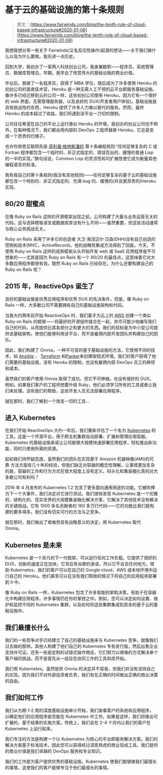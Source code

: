 # 基于云的基础设施的第十条规则

> 原文：[https://www.fairwinds.com/blog/the-tenth-rule-of-cloud-based-infrastructure#2020-01-06](https://www.fairwinds.com/blog/the-tenth-rule-of-cloud-based-infrastructure#2020-01-06)

 我想我想分享一些关于 Fairwinds(又名反应性操作)起源的想法——关于我们做什么以及为什么要做。我先讲一点历史。

回到大学，我创办了一家两人科技创业公司，我身兼数职——程序员、系统管理员、数据库管理员。早期，我学会了欣赏伟大的基础设施的商业价值。

毕业后，我做了一名程序员，获得了 MBA 学位，随后成为了许多使用 Heroku 的初创公司的首席技术官，Heroku 是一种无需人工干预的云平台即服务基础设施。像许多已经迁移到云的公司一样，这些初创公司使用 Heroku，因为它有一个很好的 web 界面，无需管理服务器，以及良好的 DUX(开发者用户体验)。基础设施是具有挑战性的东西，Heroku 提供了许多人力难以替代的服务。然而，最终 Heroku 的成本超过了收益，我们将遇到该平台一刀切的限制。

公司往往希望在自己的平台上运行类似 Heroku 的环境，我创办的创业公司也不例外。在每种情况下，我们都会用内部的 DevOps 工程师替换 Heroku。它总是变成一个昂贵的烂摊子。

也许你熟悉互联网先驱  [菲利普·格林斯潘的](https://twitter.com/PhilipGreenspun) 第十条编程规则:“任何足够复杂的 C 或 Fortran 程序都包含一个临时的、非正式指定的、错误百出的、缓慢的普通 Lisp 的一半的实现。”换句话说，Common Lisp 的灵活性和可扩展性使它成为衡量其他编程语言的标准。

我有我自己的第十条规则(我没有其他规则)——任何足够复杂的基于云的基础设施都包含一个特别的、非正式指定的、充满 bug 的、缓慢的(并且更昂贵的)Heroku 实现。

## 80/20 甜蜜点

在像  Ruby on Rails 这样的开源框架出现之前，公司构建了大量与业务运营无关的代码。这与选择模板语言或数据库库没有什么不同——虽然重要，但这些活动通常与核心业务挑战无关。

Ruby on Rails 采用了许多它的创造者  大卫·海涅迈尔·汉森(DHH)没有自己创造的惯例和技术(MVC，ActiveRecord)。他的战略性集成方法得到了回报，今天，不使用 Ruby on Rails 这样的成熟框架从头开始开发 web 或 SaaS 应用程序是不可想象的——尤其是因为 Ruby on Rails 有一个 80/20 的最佳点，这意味着它对大多数应用程序都很有效。既然 Ruby on Rails 已经存在，为什么还要构建自己的 Ruby on Rails 呢？

## 2015 年，ReactiveOps 诞生了

良好的基础设施是优秀应用程序和优秀 DUX 的先决条件，但是，像 Ruby on Rails 一样，大多数公司不需要拥有自己的基础设施架构和代码。

当我大约两年前开始 ReactiveOps 时，我们着手为云上的  [AWS](https://aws.amazon.com/) 创建一个类似 Ruby on Rails 的框架——将最好的开源组件缝合在一起，并尽可能少地编写我们自己的代码，从而提供比其各部分之和更大的东西。我们的目标是为中小型公司提供该基础架构，使他们能够利用该平台，而不是雇佣内部开发团队并构建自己的团队。

因此，我们构建了 Omnia，一种不可变的基于基础设施的方法，它使用不同的技术，如  [Ansible](https://www.ansible.com/) 、  [Terraform](https://www.terraform.io/) 和[Packer](https://www.packer.io/)来创建按钮式环境。我们的客户获得了他们需要的基础设施，没有 Heroku 的限制，也没有雇佣内部 DevOps 员工的麻烦和成本。

虽然我们的客户使用 Omnia 取得了成功，但它不可伸缩，也没有很好的 DUX。例如，如果我们客户的工程师想要升级 Ruby，他们必须学习所有的工具或者让我们来处理。没有我们的帮助，这些开发人员无法部署应用程序。

就在那时，我们了解到一个改变一切的工具…

## 进入 Kubernetes

在我们开始 ReactiveOps 大约一年后，我们重新评估了一个名为  [Kubernetes](https://github.com/kubernetes) 的工具，这是一个开源平台，用于跨主机集群自动部署、扩展和管理应用容器。Kubernetes 的基础设施承诺让公司能够大规模快速部署应用程序，轻松推出新功能，同时只使用所需的资源。

起初我们持怀疑态度。虽然我们的团队在实现基于 Amazon 机器映像(AMI)的可靠  方法方面有几十年的经验，但我们缺乏对容器的概念性理解。让事情更加复杂的是，容器的工作和行为方式在很大程度上没有定义。码头化和集装箱化真的对大多数公司有利吗？

2016 年 4 月发布的 Kubernetes 1.2 包含了更多面向通用用途的功能。它被吹捧为下一个大事件，我们决定对它进行测试。我们很快发现 Kubernetes 是一个优雅的、结构化的、现实世界的大规模集装箱化解决方案，它解决了其他技术没有解决的关键挑战。它有 1000 多名贡献者的 160 多万行代码——它的功能比我们能构建的要多得多。我们没有切实可行的方法与之竞争。

就在那时，我们做出了艰难但具有战略意义的决定，用 Kubernetes 取代 Omnia。

## Kubernetes 是未来

Kubernetes 是一个非凡的下一代框架，可以运行任何工作负载。它提供了很好的 DUX，创新的速度正在加快，它背后有谷歌的承诺，所以它不会去任何地方。借助 Kubernetes，我们的客户可以在自己的  Google cloud、AWS 或本地环境中运行自己的 Heroku。他们甚至可以在没有我们帮助的情况下将自己的应用程序部署到 it 中。

像 Ruby on Rails 一样，Kubernetes 包含了许多智能的架构决策，有助于在容器化中构建应用程序。许多事情仍在你的掌控之中。例如，您可以决定如何设置、维护和监控不同的 Kubernetes 集群，以及如何将这些集群集成到其余的基于云的基础设施中。

## 我们最擅长什么

我们的一些竞争对手已经建立了自己的基础设施来与 Kubernetes 竞争，就像我们过去做的那样。其他人构建了他们自己的 Kubernetes 专有发行版，然后出售企业支持许可证。还有一些是定制的试错式操作商店，它们努力以艰难的方式解决单个客户端的挑战，而不是首先从一组旨在协同工作的工具和库开始。

我们用 Kubernetes。虽然放弃 Omnia 的决定并不容易，但我们并没有坚持自己的实现。因为我们不对外部投资者负责，我们有在正确的时间做出正确的商业决策的自由。

## 我们如何工作

我们从为期 1-2 周的深度基础设施审计开始，我们查看客户的系统和应用程序，以确定他们的应用程序是否能在 Kubernetes 中工作。如果是这样，我们将推出可扩展的、基于结果的实施方案。传统上，我们会在 2-4 个月内让我们的客户在 Kubernetes 上运行起来。

我们专注的方法是构建一个以 Kubernetes 为核心的平台即服务解决方案。我们的解决方案基于标准技术，因此您可以获得经过深思熟虑的商业现成工具。我们提供的商业价值是我们卓越的 DevOps 服务和专业知识。

我们的工作是为客户提供优秀的基础设施。Kubernetes 使我们能够做我们最擅长的事情，这使我们的客户能够专注于他们最擅长的事情。